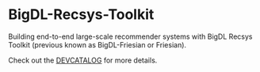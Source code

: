 # BigDL-Recsys-Toolkit

Building end-to-end large-scale recommender systems with BigDL Recsys Toolkit (previous known as BigDL-Friesian or Friesian).

Check out the [DEVCATALOG](./DEVCATALOG.md) for more details.
